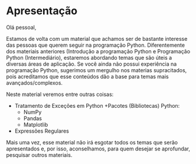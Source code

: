 # Apresentação

Olá pessoal,

Estamos de volta com um material que achamos ser de bastante interesse das pessoas que querem seguir na programação Python. Diferentemente dos materiais anteriores (Introdução a programação Python e Programação Python (Intermediário), estaremos abordando temas que são úteis a diversas áreas de aplicação. Se você ainda não possui experiência na programação Python, sugerimos um mergulho nos materias supracitados, pois acreditamos que esse conteúdos dão a base para temas mais avançados/complexos.

Neste material veremos entre outras coisas:

+ Tratamento de Exceções em Python 
+Pacotes (Bibliotecas) Python:
    + NumPy
    + Pandas
    + Matplotlib
+ Expressões Regulares

Mais uma vez, esse material não irá esgotar todos os temas que serão apresentados e, por isso, aconselhamos, para quem desejar se aprofundar, pesquisar outros materiais.
